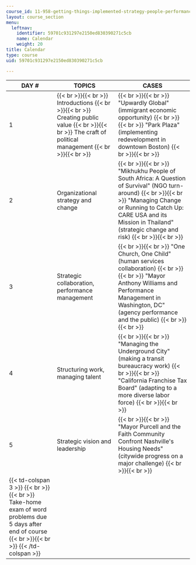 ```yaml
---
course_id: 11-958-getting-things-implemented-strategy-people-performance-and-leadership-january-iap-2009
layout: course_section
menu:
  leftnav:
    identifier: 59701c931297e2150ed830390271c5cb
    name: Calendar
    weight: 20
title: Calendar
type: course
uid: 59701c931297e2150ed830390271c5cb

---
```


| DAY # | TOPICS | CASES |
| --- | --- | --- |
| 1 |  {{< br >}}{{< br >}} Introductions {{< br >}}{{< br >}} Creating public value {{< br >}}{{< br >}} The craft of political management {{< br >}}{{< br >}}  |  {{< br >}}{{< br >}} "Upwardly Global" (immigrant economic opportunity) {{< br >}}{{< br >}} "Park Plaza" (implementing redevelopment in downtown Boston) {{< br >}}{{< br >}}  |
| 2 | Organizational strategy and change |  {{< br >}}{{< br >}} "Mikhukhu People of South Africa: A Question of Survival" (NGO turn-around) {{< br >}}{{< br >}} "Managing Change or Running to Catch Up: CARE USA and its Mission in Thailand" (strategic change and risk) {{< br >}}{{< br >}}  |
| 3 | Strategic collaboration, performance management |  {{< br >}}{{< br >}} "One Church, One Child" (human services collaboration) {{< br >}}{{< br >}} "Mayor Anthony Williams and Performance Management in Washington, DC" (agency performance and the public) {{< br >}}{{< br >}}  |
| 4 | Structuring work, managing talent |  {{< br >}}{{< br >}} "Managing the Underground City" (making a transit bureaucracy work) {{< br >}}{{< br >}} "California Franchise Tax Board" (adapting to a more diverse labor force) {{< br >}}{{< br >}}  |
| 5 | Strategic vision and leadership |  {{< br >}}{{< br >}} "Mayor Purcell and the Faith Community Confront Nashville's Housing Needs" (citywide progress on a major challenge) {{< br >}}{{< br >}}  |
| {{< td-colspan 3 >}} {{< br >}}{{< br >}} Take-home exam of word problems due 5 days after end of course {{< br >}}{{< br >}} {{< /td-colspan >}} ||
